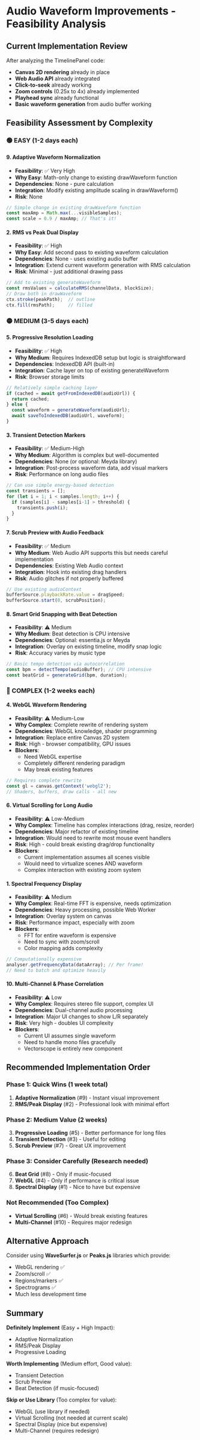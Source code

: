# Audio Waveform Improvements - Feasibility Analysis

## Current Implementation Review
After analyzing the TimelinePanel code:
- **Canvas 2D rendering** already in place
- **Web Audio API** already integrated
- **Click-to-seek** already working
- **Zoom controls** (0.25x to 4x) already implemented
- **Playhead sync** already functional
- **Basic waveform generation** from audio buffer working

## Feasibility Assessment by Complexity

### 🟢 EASY (1-2 days each)

#### 9. Adaptive Waveform Normalization
- **Feasibility**: ✅ Very High
- **Why Easy**: Math-only change to existing drawWaveform function
- **Dependencies**: None - pure calculation
- **Integration**: Modify existing amplitude scaling in drawWaveform()
- **Risk**: None
```typescript
// Simple change in existing drawWaveform function
const maxAmp = Math.max(...visibleSamples);
const scale = 0.9 / maxAmp; // That's it!
```

#### 2. RMS vs Peak Dual Display  
- **Feasibility**: ✅ High
- **Why Easy**: Add second pass to existing waveform calculation
- **Dependencies**: None - uses existing audio buffer
- **Integration**: Extend current waveform generation with RMS calculation
- **Risk**: Minimal - just additional drawing pass
```typescript
// Add to existing generateWaveform
const rmsValues = calculateRMS(channelData, blockSize);
// Draw both in drawWaveform
ctx.stroke(peakPath);  // outline
ctx.fill(rmsPath);     // filled
```

### 🟡 MEDIUM (3-5 days each)

#### 5. Progressive Resolution Loading
- **Feasibility**: ✅ High
- **Why Medium**: Requires IndexedDB setup but logic is straightforward
- **Dependencies**: IndexedDB API (built-in)
- **Integration**: Cache layer on top of existing generateWaveform
- **Risk**: Browser storage limits
```typescript
// Relatively simple caching layer
if (cached = await getFromIndexedDB(audioUrl)) {
  return cached;
} else {
  const waveform = generateWaveform(audioUrl);
  await saveToIndexedDB(audioUrl, waveform);
}
```

#### 3. Transient Detection Markers
- **Feasibility**: ✅ Medium-High  
- **Why Medium**: Algorithm is complex but well-documented
- **Dependencies**: None (or optional: Meyda library)
- **Integration**: Post-process waveform data, add visual markers
- **Risk**: Performance on long audio files
```typescript
// Can use simple energy-based detection
const transients = [];
for (let i = 1; i < samples.length; i++) {
  if (samples[i] - samples[i-1] > threshold) {
    transients.push(i);
  }
}
```

#### 7. Scrub Preview with Audio Feedback
- **Feasibility**: ✅ Medium
- **Why Medium**: Web Audio API supports this but needs careful implementation
- **Dependencies**: Existing Web Audio context
- **Integration**: Hook into existing drag handlers
- **Risk**: Audio glitches if not properly buffered
```typescript
// Use existing audioContext
bufferSource.playbackRate.value = dragSpeed;
bufferSource.start(0, scrubPosition);
```

#### 8. Smart Grid Snapping with Beat Detection
- **Feasibility**: ⚠️ Medium
- **Why Medium**: Beat detection is CPU intensive
- **Dependencies**: Optional: essentia.js or Meyda
- **Integration**: Overlay on existing timeline, modify snap logic
- **Risk**: Accuracy varies by music type
```typescript
// Basic tempo detection via autocorrelation
const bpm = detectTempo(audioBuffer); // CPU intensive
const beatGrid = generateGrid(bpm, duration);
```

### 🔴 COMPLEX (1-2 weeks each)

#### 4. WebGL Waveform Rendering
- **Feasibility**: ⚠️ Medium-Low
- **Why Complex**: Complete rewrite of rendering system
- **Dependencies**: WebGL knowledge, shader programming
- **Integration**: Replace entire Canvas 2D system
- **Risk**: High - browser compatibility, GPU issues
- **Blockers**: 
  - Need WebGL expertise
  - Completely different rendering paradigm
  - May break existing features
```typescript
// Requires complete rewrite
const gl = canvas.getContext('webgl2');
// Shaders, buffers, draw calls - all new
```

#### 6. Virtual Scrolling for Long Audio
- **Feasibility**: ⚠️ Low-Medium
- **Why Complex**: Timeline has complex interactions (drag, resize, reorder)
- **Dependencies**: Major refactor of existing timeline
- **Integration**: Would need to rewrite most mouse event handlers
- **Risk**: High - could break existing drag/drop functionality
- **Blockers**:
  - Current implementation assumes all scenes visible
  - Would need to virtualize scenes AND waveform
  - Complex interaction with existing zoom system

#### 1. Spectral Frequency Display
- **Feasibility**: ⚠️ Medium
- **Why Complex**: Real-time FFT is expensive, needs optimization
- **Dependencies**: Heavy processing, possible Web Worker
- **Integration**: Overlay system on canvas
- **Risk**: Performance impact, especially with zoom
- **Blockers**:
  - FFT for entire waveform is expensive
  - Need to sync with zoom/scroll
  - Color mapping adds complexity
```typescript
// Computationally expensive
analyser.getFrequencyData(dataArray); // Per frame!
// Need to batch and optimize heavily
```

#### 10. Multi-Channel & Phase Correlation
- **Feasibility**: ⚠️ Low
- **Why Complex**: Requires stereo file support, complex UI
- **Dependencies**: Dual-channel audio processing
- **Integration**: Major UI changes to show L/R separately
- **Risk**: Very high - doubles UI complexity
- **Blockers**:
  - Current UI assumes single waveform
  - Need to handle mono files gracefully
  - Vectorscope is entirely new component

## Recommended Implementation Order

### Phase 1: Quick Wins (1 week total)
1. **Adaptive Normalization** (#9) - Instant visual improvement
2. **RMS/Peak Display** (#2) - Professional look with minimal effort

### Phase 2: Medium Value (2 weeks)
3. **Progressive Loading** (#5) - Better performance for long files
4. **Transient Detection** (#3) - Useful for editing
5. **Scrub Preview** (#7) - Great UX improvement

### Phase 3: Consider Carefully (Research needed)
6. **Beat Grid** (#8) - Only if music-focused
7. **WebGL** (#4) - Only if performance is critical issue
8. **Spectral Display** (#1) - Nice to have but expensive

### Not Recommended (Too Complex)
- **Virtual Scrolling** (#6) - Would break existing features
- **Multi-Channel** (#10) - Requires major redesign

## Alternative Approach

Consider using **WaveSurfer.js** or **Peaks.js** libraries which provide:
- WebGL rendering ✅
- Zoom/scroll ✅ 
- Regions/markers ✅
- Spectrograms ✅
- Much less development time

## Summary

**Definitely Implement** (Easy + High Impact):
- Adaptive Normalization
- RMS/Peak Display
- Progressive Loading

**Worth Implementing** (Medium effort, Good value):
- Transient Detection
- Scrub Preview
- Beat Detection (if music-focused)

**Skip or Use Library** (Too complex for value):
- WebGL (use library if needed)
- Virtual Scrolling (not needed at current scale)
- Spectral Display (nice but expensive)
- Multi-Channel (requires redesign)